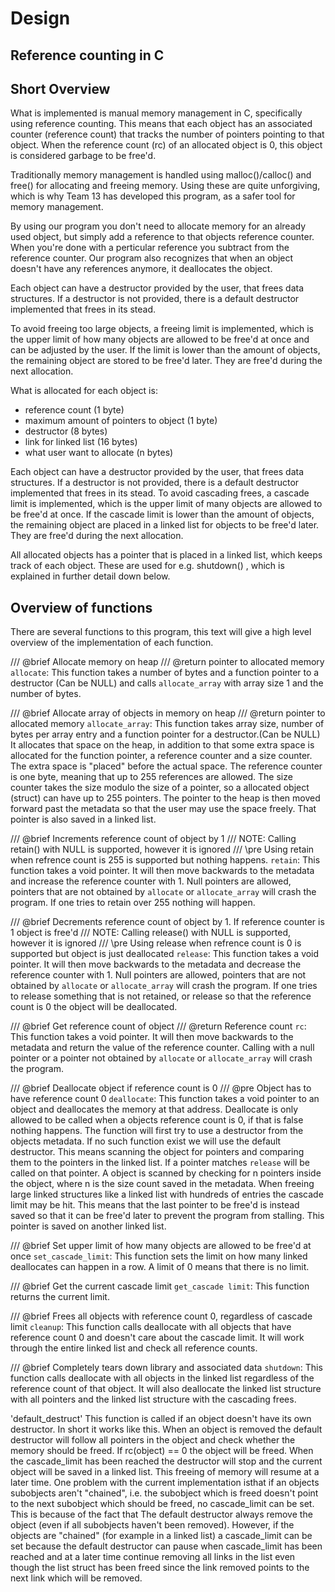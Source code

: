 # Design

## Reference counting in C

## Short Overview

What is implemented is manual memory management in C, specifically using reference counting.
This means that each object has an associated counter (reference count) that tracks the number of pointers pointing to that object.
When the reference count (rc) of an allocated object is 0, this object is considered garbage to be free'd. 

Traditionally memory management is handled using malloc()/calloc() and free() for allocating and freeing memory.
Using these are quite unforgiving, which is why Team 13 has developed this program, as a safer tool for memory management.

By using our program you don't need to allocate memory for an already used object, but simply add a reference to that objects reference counter.
When you're done with a perticular reference you subtract from the reference counter.
Our program also recognizes that when an object doesn't have any references anymore, it deallocates the object.

Each object can have a destructor provided by the user, that frees data structures. If a destructor is not provided, there is a default destructor implemented that
frees in its stead.

To avoid freeing too large objects, a freeing limit is implemented, which is the upper limit of how many objects are allowed to be free'd at once
and can be adjusted by the user. If the limit is lower than the amount of objects, the remaining object are stored to be free'd later.
They are free'd during the next allocation.


What is allocated for each object is:

* reference count (1 byte)
* maximum amount of pointers to object (1 byte)
* destructor (8 bytes)
* link for linked list (16 bytes)
* what user want to allocate (n bytes)

Each object can have a destructor provided by the user, that frees data structures. If a destructor is not provided, there is a default destructor implemented that
frees in its stead. To avoid cascading frees, a cascade limit is implemented, which is the upper limit of many objects are allowed to be free'd at once.
If the cascade limit is lower than the amount of objects, the remaining object are placed in a linked list for objects to be free'd later. They are free'd during the next allocation.

All allocated objects has a pointer that is placed in a linked list, which keeps track of each object. These are used for e.g. shutdown() , which is explained in further detail down below. 


## Overview of functions
 
There are several functions to this program, this text will give a high level overview of the implementation of each function.

/// @brief Allocate memory on heap 
/// @return pointer to allocated memory
`allocate`: This function takes a number of bytes and a function pointer to a destructor (Can be NULL) and calls `allocate_array` with array size 1 and the number of bytes.  


/// @brief Allocate array of objects in memory on heap 
/// @return pointer to allocated memory
`allocate_array`: This function takes array size, number of bytes per array entry and a function pointer for a destructor.(Can be NULL) It allocates that space on the heap, in addition to that some extra space is allocated for the function pointer, a reference counter and a size counter. The extra space is "placed" before the actual space. The reference counter is one byte, meaning that up to 255 references are allowed. The size counter takes the size modulo the size of a pointer, so a allocated object (struct) can have up to 255 pointers. The pointer to the heap is then moved forward past the metadata so that the user may use the space freely. That pointer is also saved in a linked list.


/// @brief Increments reference count of object by 1
/// NOTE: Calling retain() with NULL is supported, however it is ignored
/// \pre Using retain when refrence count is 255 is supported but nothing happens.
`retain`: This function takes a void pointer. It will then move backwards to the metadata and increase the reference counter with 1. Null pointers are allowed, pointers that are not obtained by `allocate` or `allocate_array` will crash the program. If one tries to retain over 255 nothing will happen.  


/// @brief Decrements reference count of object by 1. If reference counter is 1 object is free'd
/// NOTE: Calling release() with NULL is supported, however it is ignored
/// \pre Using release when refrence count is 0 is supported but object is just deallocated
`release`: This function takes a void pointer. It will then move backwards to the metadata and decrease the reference counter with 1. Null pointers are allowed, pointers that are not obtained by `allocate` or `allocate_array` will crash the program. If one tries to release something that is not retained, or release so that the reference count is 0 the object will be deallocated.  


/// @brief Get reference count of object
/// @return Reference count
`rc`: This function takes a void pointer. It will then move backwards to the metadata and return the value of the reference counter. Calling with a null pointer or a pointer not obtained by `allocate` or `allocate_array` will crash the program.


/// @brief Deallocate object if reference count is 0
/// @pre Object has to have reference count 0
`deallocate`: This function takes a void pointer to an object and deallocates the memory at that address. Deallocate is only allowed to be called when a objects reference count is 0, if that is false nothing happens. The function will first try to use a destructor from the objects metadata. If no such function exist we will use the default destructor. This means scanning the object for pointers and comparing them to the pointers in the linked list. If a pointer matches `release` will be called on that pointer. A object is scanned by checking for n pointers inside the object, where n is the size count saved in the metadata. When freeing large linked structures like a linked list with hundreds of entries the cascade limit may be hit. This means that the last pointer to be free'd is instead saved so that it can be free'd later to prevent the program from stalling. This pointer is saved on another linked list.  


/// @brief Set upper limit of how many objects are allowed to be free'd at once
`set_cascade_limit`: This function sets the limit on how many linked deallocates can happen in a row. A limit of 0 means that there is no limit.  


/// @brief Get the current cascade limit
`get_cascade limit`: This function returns the current limit.


/// @brief Frees all objects with reference count 0, regardless of cascade limit
`cleanup`: This function calls deallocate with all objects that have reference count 0 and doesn't care about the cascade limit. It will work through the entire linked list and check all reference counts.  


/// @brief Completely tears down library and associated data
`shutdown`: This function calls deallocate with all objects in the linked list regardless of the reference count of that object. It will also deallocate the linked list structure with all pointers and the linked list structure with the cascading frees.

'default_destruct' This function is called if an object doesn't have its own destructor. In short it works like this. When an object is removed the default destructor will follow all pointers in the object and check whether the memory should be freed. If rc(object) == 0 the object will be freed. When the cascade_limit has been reached the destructor will stop and the current object will be saved in a linked list. This freeing of memory will resume at a later time. One problem with the current implementation isthat if an objects subobjects aren't "chained", i.e. the subobject which is freed doesn't point to the next subobject which should be freed, no cascade_limit can be set. This is because of the fact that The default destructor always remove the object (even if all subobjects haven't been removed). However, if the objects are "chained" (for example in a linked list) a cascade_limit can be set because the default destructor can pause when cascade_limit has been reached and at a later time continue removing all links in the list even though the list struct has been freed since the link removed points to the next link which will be removed.
